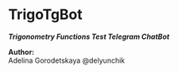 # TrigoTgBot
<B><I>Trigonometry Functions Test Telegram ChatBot</B></I>

<B>Author:</B><BR>
Adelina Gorodetskaya @delyunchik
